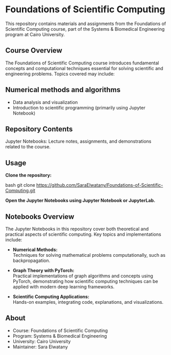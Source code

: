 # Foundations of Scientific Computing
This repository contains materials and assignments from the Foundations of Scientific Computing course, part of the Systems & Biomedical Engineering program at Cairo University.

## Course Overview
The Foundations of Scientific Computing course introduces fundamental concepts and computational techniques essential for solving scientific and engineering problems. Topics covered may include:

## Numerical methods and algorithms
- Data analysis and visualization
- Introduction to scientific programming (primarily using Jupyter Notebook)

## Repository Contents
Jupyter Notebooks:
Lecture notes, assignments, and demonstrations related to the course.

## Usage

**Clone the repository:**

bash
git clone https://github.com/SaraElwatany/Foundations-of-Scientific-Computing.git

**Open the Jupyter Notebooks using Jupyter Notebook or JupyterLab.**



## Notebooks Overview

The Jupyter Notebooks in this repository cover both theoretical and practical aspects of scientific computing. Key topics and implementations include:

- **Numerical Methods:**  
  Techniques for solving mathematical problems computationally, such as backpropagation.

- **Graph Theory with PyTorch:**  
  Practical implementations of graph algorithms and concepts using PyTorch, demonstrating how scientific computing techniques can be applied with modern deep learning frameworks.

- **Scientific Computing Applications:**  
  Hands-on examples, integrating code, explanations, and visualizations.


## About

- Course: Foundations of Scientific Computing
- Program: Systems & Biomedical Engineering
- University: Cairo University
- Maintainer: Sara Elwatany
